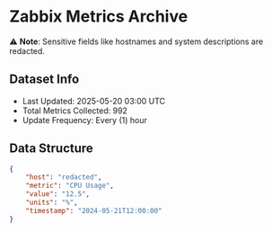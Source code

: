 # Zabbix Metrics Archive

⚠️ **Note**: Sensitive fields like hostnames and system descriptions are redacted.

## Dataset Info
- Last Updated: 2025-05-20 03:00 UTC
- Total Metrics Collected: 992
- Update Frequency: Every (1) hour

## Data Structure
```json
{
    "host": "redacted",
    "metric": "CPU Usage",
    "value": "12.5",
    "units": "%",
    "timestamp": "2024-05-21T12:00:00"
}
```
